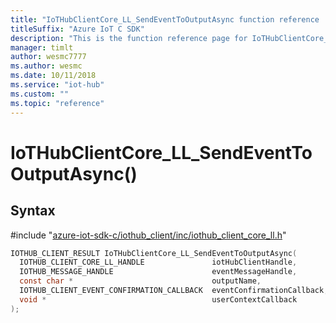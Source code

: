 ```yaml
---                             
title: "IoTHubClientCore_LL_SendEventToOutputAsync function reference | Microsoft Docs" 
titleSuffix: "Azure IoT C SDK"            
description: "This is the function reference page for IoTHubClientCore_LL_SendEventToOutputAsync() in the Azure IoT C SDK. This SDK is used with Azure IoT Hub and Azure IoT Hub Device Provisioning Service"            
manager: timlt                 
author: wesmc7777              
ms.author: wesmc               
ms.date: 10/11/2018                    
ms.service: "iot-hub"             
ms.custom: ""                
ms.topic: "reference"        
---                            
```


# IoTHubClientCore_LL_SendEventToOutputAsync()

## Syntax

\#include "[azure-iot-sdk-c/iothub_client/inc/iothub_client_core_ll.h](../iothub-client-core-ll-h.md)"  
```C
IOTHUB_CLIENT_RESULT IoTHubClientCore_LL_SendEventToOutputAsync(
  IOTHUB_CLIENT_CORE_LL_HANDLE               iotHubClientHandle,
  IOTHUB_MESSAGE_HANDLE                      eventMessageHandle,
  const char *                               outputName,
  IOTHUB_CLIENT_EVENT_CONFIRMATION_CALLBACK  eventConfirmationCallback,
  void *                                     userContextCallback
);
```

